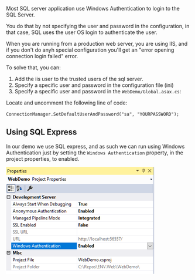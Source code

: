 ﻿Most SQL server application use Windows Authentication to login to the SQL Server.

You do that by not specifying the user and password in the configuration, in that case, SQL uses the user OS login to authenticate the user.

When you are running from a production web server, you are using IIS, and if you don't do anyh special configuration you'll get an "error opening connection login failed" error.

To solve that, you can:
1. Add the iis user to the trusted users of the sql server.
2. Specify a specific user and password in the configuration file (ini)
3. Specify a specific user and password in the `WebDemo/Global.asax.cs`:

Locate and uncomment the following line of code:
```csdiff
ConnectionManager.SetDefaultUserAndPassword("sa", "YOURPASSWORD");
```


## Using SQL Express
In our demo we use SQL express, and as such we can run using Windows Authentication just by setting the `Windows Authentication` property, in the project properties, to enabled.

![Project Properties](2017-11-03_12h10_14.png)